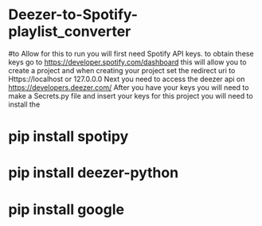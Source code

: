 # Deezer-to-Spotify-playlist_converter

#to Allow for this to run you will first need Spotify API keys. to obtain these keys go to https://developer.spotify.com/dashboard
this will allow you to create a project and when creating your project set the redirect uri to Https://localhost or 127.0.0.0
Next you need to access the deezer api on https://developers.deezer.com/ 
After you have your keys you will need to make a Secrets.py file and insert your keys 
for this project you will need to install the 
# pip install spotipy
# pip install deezer-python
# pip install google


